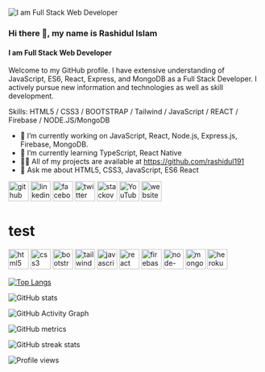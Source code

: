![I am Full Stack Web Developer](https://qsstudy.com/wp-content/uploads/2020/03/Application-Developer.jpg)

### Hi there 👋, my name is Rashidul Islam
#### I am Full Stack Web Developer


Welcome to my GitHub profile. I have extensive understanding of JavaScript, ES6, React, Express, and MongoDB as a Full Stack Developer. I actively pursue new information and technologies as well as skill development.

Skills: HTML5 / CSS3 / BOOTSTRAP / Tailwind / JavaScript / REACT / Firebase / NODE.JS/MongoDB

- 🔭 I’m currently working on JavaScript, React, Node.js, Express.js, Firebase, MongoDB. 
- 🌱 I’m currently learning TypeScript, React Native 
- 👨‍💻 All of my projects are available at https://github.com/rashidul191
- 💬 Ask me about HTML5, CSS3, JavaScript, ES6 React 


[<img src='https://cdn.jsdelivr.net/npm/simple-icons@3.0.1/icons/github.svg' alt='github' height='40'>](https://github.com/rashidul191)  [<img src='https://cdn.jsdelivr.net/npm/simple-icons@3.0.1/icons/linkedin.svg' alt='linkedin' height='40'>](https://www.linkedin.com/in/rashidul191//)  [<img src='https://cdn.jsdelivr.net/npm/simple-icons@3.0.1/icons/facebook.svg' alt='facebook' height='40'>](https://www.facebook.com/rashidul191r/)  [<img src='https://cdn.jsdelivr.net/npm/simple-icons@3.0.1/icons/twitter.svg' alt='twitter' height='40'>](https://twitter.com/Rashidul191)  [<img src='https://cdn.jsdelivr.net/npm/simple-icons@3.0.1/icons/stackoverflow.svg' alt='stackoverflow' height='40'>](https://stackoverflow.com/users/13955964)  [<img src='https://cdn.jsdelivr.net/npm/simple-icons@3.0.1/icons/youtube.svg' alt='YouTube' height='40'>](https://www.youtube.com/channel/https://www.youtube.com/c/Rashidul191)  [<img src='https://cdn.jsdelivr.net/npm/simple-icons@3.0.1/icons/icloud.svg' alt='website' height='40'>](https://rashidul191.netlify.app/)
# test
[<img src='https://cdn.jsdelivr.net/npm/simple-icons@3.0.1/icons/html5.svg' alt='html5' height='40'>](https://www.w3schools.com/html/)  [<img src='https://cdn.jsdelivr.net/npm/simple-icons@3.0.1/icons/css3.svg' alt='css3' height='40'>](https://www.w3schools.com/w3css/defaulT.asp)  [<img src='https://cdn.jsdelivr.net/npm/simple-icons@3.0.1/icons/bootstrap.svg' alt='bootstrap' height='40'>](https://getbootstrap.com/)  [<img src='https://cdn.jsdelivr.net/npm/simple-icons@3.0.1/icons/tailwindcss.svg' alt='tailwindcss' height='40'>](https://tailwindcss.com/)  [<img src='https://cdn.jsdelivr.net/npm/simple-icons@3.0.1/icons/javascript.svg' alt='javascript' height='40'>](https://developer.mozilla.org/en-US/docs/Web/JavaScript)  [<img src='https://cdn.jsdelivr.net/npm/simple-icons@3.0.1/icons/react.svg' alt='react' height='40'>](https://reactjs.org/)  [<img src='https://cdn.jsdelivr.net/npm/simple-icons@3.0.1/icons/firebase.svg' alt='firebase' height='40'>](https://firebase.google.com/)  [<img src='https://cdn.jsdelivr.net/npm/simple-icons@3.0.1/icons/node-dot-js.svg' alt='node-dot-js' height='40'>](https://nodejs.org/en/)  [<img src='https://cdn.jsdelivr.net/npm/simple-icons@3.0.1/icons/mongodb.svg' alt='mongodb' height='40'>](https://www.mongodb.com/)  [<img src='https://cdn.jsdelivr.net/npm/simple-icons@3.0.1/icons/heroku.svg' alt='heroku' height='40'>](https://www.heroku.com/)  

[![Top Langs](https://github-readme-stats.vercel.app/api/top-langs/?username=rashidul191)](https://github.com/anuraghazra/github-readme-stats)

![GitHub stats](https://github-readme-stats.vercel.app/api?username=rashidul191&show_icons=true&count_private=true)  

![GitHub Activity Graph](https://activity-graph.herokuapp.com/graph?username=rashidul191)  

![GitHub metrics](https://metrics.lecoq.io/rashidul191)  

![GitHub streak stats](https://github-readme-streak-stats.herokuapp.com/?user=rashidul191)  

![Profile views](https://gpvc.arturio.dev/rashidul191)  
